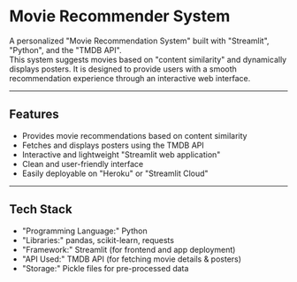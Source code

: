 # Movie Recommender System

A personalized "Movie Recommendation System" built with "Streamlit", "Python", and the "TMDB API".  
This system suggests movies based on "content similarity" and dynamically displays posters. It is designed to provide users with a smooth recommendation experience through an interactive web interface.

---

## Features
- Provides movie recommendations based on content similarity  
- Fetches and displays posters using the TMDB API  
- Interactive and lightweight "Streamlit web application"  
- Clean and user-friendly interface  
- Easily deployable on "Heroku" or "Streamlit Cloud"  

---

## Tech Stack
- "Programming Language:" Python  
- "Libraries:" pandas, scikit-learn, requests  
- "Framework:" Streamlit (for frontend and app deployment)  
- "API Used:" TMDB API (for fetching movie details & posters)  
- "Storage:" Pickle files for pre-processed data  
